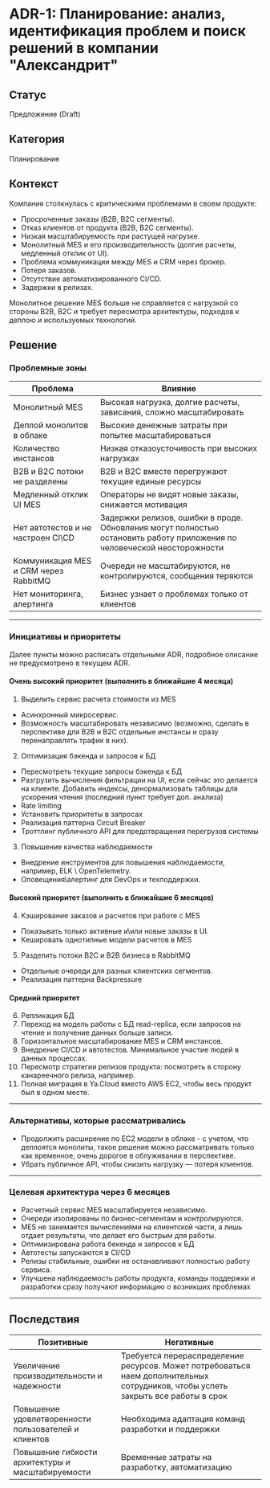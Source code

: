 # ADR-1: Планирование: анализ, идентификация проблем и поиск решений в компании "Александрит"

## Статус  
Предложение (Draft)

## Категория
Планирование

## Контекст  
Компания столкнулась с критическими проблемами в своем продукте:
- Просроченные заказы (B2B, B2C сегменты).
- Отказ клиентов от продукта (B2B, B2C сегменты).
- Низкая масштабируемость при растущей нагрузке.
- Монолитный MES и его производительность (долгие расчеты, медленный отклик от UI).
- Проблема коммуникации между MES и CRM через брокер.
- Потеря заказов.
- Отсутствие автоматизированного CI/CD.
- Задержки в релизах.

Монолитное решение MES больше не справляется с нагрузкой со стороны B2B, B2C и требует пересмотра архитектуры, подходов к деплою и используемых технологий.

## Решение  

### Проблемные зоны

| Проблема | Влияние |
|---------|---------|
| Монолитный MES | Высокая нагрузка, долгие расчеты, зависания, сложно масштабировать |
| Деплой монолитов в облаке| Высокие денежные затраты при попытке масштабироваться |
| Количество инстансов | Низкая отказоусточивость при высоких нагрузках |
| B2B и B2C потоки не разделены | B2B и B2C вместе перегружают текущие единые ресурсы |
| Медленный отклик UI MES | Операторы не видят новые заказы, снижается мотивация |
| Нет автотестов и не настроен CI\CD | Задержки релизов, ошибки в проде. Обновления могут полностью остановить работу приложения по человеческой неосторожности |
| Коммуникация MES и CRM через RabbitMQ | Очереди не масштабируются, не контролируются, сообщения теряются |
| Нет мониторинга, алертинга | Бизнес узнает о проблемах только от клиентов |

---

### Инициативы и приоритеты

Далее пункты можно расписать отдельными ADR, подробное описание не предусмотрено в текущем ADR.

#### Очень высокий приоритет (выполнить в ближайшие 4 месяца)

1. Выделить сервис расчета стоимости из MES
- Асинхронный микросервис.
- Возможность масштабировать независимо (возможно, сделать в перспективе для B2B и B2C отдельные инстансы и сразу перенаправлять трафик в них).

2. Оптимизация бэкенда и запросов к БД
- Пересмотреть текущие запросы бэкенда к БД
- Разгрузить вычисления фильтрации на UI, если сейчас это делается на клиенте. Добавить индексы, денормализовать таблицы для ускорения чтения (последний пункт требует доп. анализа)
- Rate limiting
- Установить приоритеты в запросах
- Реализация паттерна Circuit Breaker
- Троттлинг публичного API для предотвращения перегрузов системы

3. Повышение качества наблюдаемости
- Внедрение инструментов для повышения наблюдаемости, например, ELK \ OpenTelemetry.
- Оповещения\алертинг для DevOps и техподдержки.


#### Высокий приоритет (выполнить в ближайшие 6 месяцев)

4. Кэширование заказов и расчетов при работе с MES
- Показывать только активные и\или новые заказы в UI.
- Кешировать однотипные модели расчетов в MES

5. Разделить потоки B2C и B2B бизнеса в RabbitMQ
- Отдельные очереди для разных клиентских сегментов.
- Реализация паттерна Backpressure


#### Средний приоритет

6. Репликация БД
7. Переход на модель работы с БД read-replica, если запросов на чтение и получение данных больше записи.
7. Горизонтальное масштабирование MES и CRM инстансов.
8. Внедрение CI/CD и автотестов. Минимальное участие людей в данных процессах.
9. Пересмотр стратегии релизов продукта: посмотреть в сторону канареечного релиза, например.
10. Полная миграция в Ya.Cloud вместо AWS EC2, чтобы весь продукт был в одном месте.

---

### Альтернативы, которые рассматривались

- Продолжить расширение по EC2 модели в облаке - с учетом, что деплоятся монолиты, такое решение можно рассматривать только как временное, очень дорогое в облуживании в перспективе. 
- Убрать публичное API, чтобы снизить нагрузку — потеря клиентов.

---

### Целевая архитектура через 6 месяцев

- Расчетный сервис MES масштабируется независимо.
- Очереди изолированы по бизнес-сегментам и контролируются.
- MES не занимается вычислениями на клиентской части, а лишь отдает результаты, что делает его быстрым для работы.
- Оптимизирована работа бекенда и запросов к БД
- Автотесты запускаются в CI/CD
- Релизы стабильные, ошибки не останавливают полностью работу сервиса.
- Улучшена наблюдаемость работы продукта, команды поддержки и разработки сразу получают информацию о возникших проблемах

---

## Последствия

| Позитивные | Негативные |
|-----------|------------|
| Увеличение производительности и надежности | Требуется перераспределение ресурсов. Может потребоваться наем дополнительных сотрудников, чтобы успеть закрыть все работы в срок |
| Повышение удовлетворенности пользователей и клиентов | Необходима адаптация команд разработки и поддержки |
| Повышение гибкости архитектуры и масштабируемости | Временные затраты на разработку, автоматизацию |